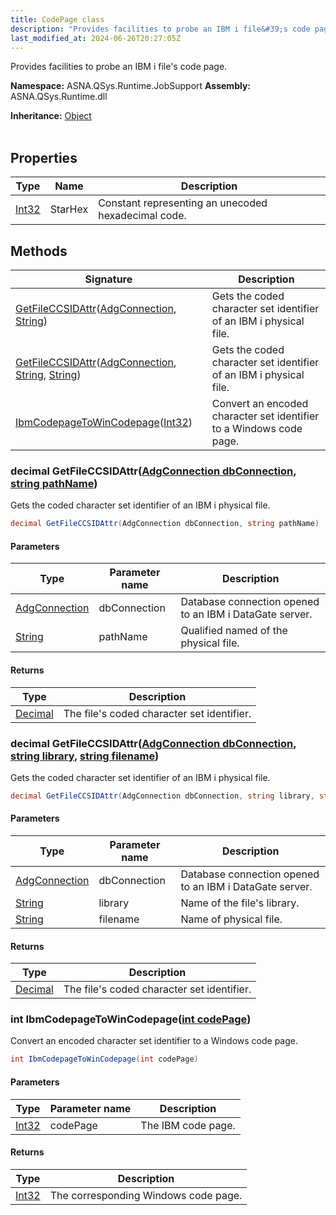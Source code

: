 ```yaml
---
title: CodePage class
description: "Provides facilities to probe an IBM i file&#39;s code page. "
last_modified_at: 2024-06-26T20:27:05Z
---
```


Provides facilities to probe an IBM i file's code page.

**Namespace:** ASNA.QSys.Runtime.JobSupport
**Assembly:** ASNA.QSys.Runtime.dll

**Inheritance:** [Object](https://docs.microsoft.com/en-us/dotnet/api/system.object)
<br>
<br>

## Properties

| Type | Name | Description
| --- | --- | --- 
| [Int32](https://learn.microsoft.com/en-us/dotnet/csharp/language-reference/builtin-types/integral-numeric-types) | StarHex | Constant representing an unecoded hexadecimal code. |

## Methods

| Signature | Description |
| --- | --- |
| [GetFileCCSIDAttr](#decimal-getfileccsidattradgconnection-dbconnection-string-pathname)([AdgConnection](/reference/datagate/datagate-client/adg-connection.html), [String](https://docs.microsoft.com/en-us/dotnet/api/system.string)) | Gets the coded character set identifier of an IBM i physical file.
| [GetFileCCSIDAttr](#decimal-getfileccsidattradgconnection-dbconnection-string-library-string-filename)([AdgConnection](/reference/datagate/datagate-client/adg-connection.html), [String](https://docs.microsoft.com/en-us/dotnet/api/system.string), [String](https://docs.microsoft.com/en-us/dotnet/api/system.string)) | Gets the coded character set identifier of an IBM i physical file.
| [IbmCodepageToWinCodepage](#int-ibmcodepagetowincodepageint-codepage)([Int32](https://docs.microsoft.com/en-us/dotnet/api/system.int32)) | Convert an encoded character set identifier to a Windows code page.

### decimal GetFileCCSIDAttr([AdgConnection dbConnection](/reference/datagate/datagate-client/adg-connection.html), [string pathName](https://learn.microsoft.com/en-us/dotnet/api/system.string?view=net-8.0))

Gets the coded character set identifier of an IBM i physical file.

```cs
decimal GetFileCCSIDAttr(AdgConnection dbConnection, string pathName)
```

#### Parameters

| Type | Parameter name | Description
| --- | --- | ---
| [AdgConnection](/reference/datagate/datagate-client/adg-connection.html) | dbConnection | Database connection opened to an IBM i DataGate server.
| [String](https://docs.microsoft.com/en-us/dotnet/api/system.string) | pathName | Qualified named of the physical file.

#### Returns

| Type | Description
| --- | ---
| [Decimal](https://docs.microsoft.com/en-us/dotnet/api/system.decimal) | The file's coded character set identifier.

### decimal GetFileCCSIDAttr([AdgConnection dbConnection](/reference/datagate/datagate-client/adg-connection.html), [string library](https://learn.microsoft.com/en-us/dotnet/api/system.string?view=net-8.0), [string filename](https://learn.microsoft.com/en-us/dotnet/api/system.string?view=net-8.0))

Gets the coded character set identifier of an IBM i physical file.

```cs
decimal GetFileCCSIDAttr(AdgConnection dbConnection, string library, string filename)
```

#### Parameters

| Type | Parameter name | Description
| --- | --- | ---
| [AdgConnection](/reference/datagate/datagate-client/adg-connection.html) | dbConnection | Database connection opened to an IBM i DataGate server.
| [String](https://docs.microsoft.com/en-us/dotnet/api/system.string) | library | Name of the file's library.
| [String](https://docs.microsoft.com/en-us/dotnet/api/system.string) | filename | Name of physical file.

#### Returns

| Type | Description
| --- | ---
| [Decimal](https://docs.microsoft.com/en-us/dotnet/api/system.decimal) | The file's coded character set identifier.

### int IbmCodepageToWinCodepage([int codePage](https://learn.microsoft.com/en-us/dotnet/csharp/language-reference/builtin-types/integral-numeric-types))

Convert an encoded character set identifier to a Windows code page.

```cs
int IbmCodepageToWinCodepage(int codePage)
```

#### Parameters

| Type | Parameter name | Description
| --- | --- | ---
| [Int32](https://docs.microsoft.com/en-us/dotnet/api/system.int32) | codePage | The IBM code page.

#### Returns

| Type | Description
| --- | ---
| [Int32](https://docs.microsoft.com/en-us/dotnet/api/system.int32) | The corresponding Windows code page.
